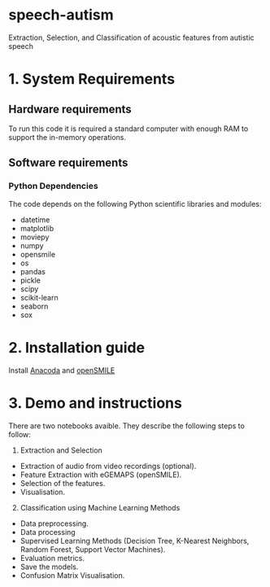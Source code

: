 # speech-autism
Extraction, Selection, and Classification of acoustic features from autistic speech

# 1. System Requirements
## Hardware requirements
To run this code it is required a standard computer with enough RAM to support the in-memory operations.
## Software requirements
### Python Dependencies
The code depends on the following Python scientific libraries and modules:

- datetime
- matplotlib
- moviepy
- numpy
- opensmile
- os
- pandas
- pickle
- scipy
- scikit-learn
- seaborn
- sox
  
# 2. Installation guide
Install [Anacoda](https://docs.anaconda.com/anaconda/install/) and [openSMILE](https://github.com/audeering/opensmile-python)

# 3. Demo and instructions
There are two notebooks avaible. They describe the following steps to follow:
1. Extraction and Selection
- Extraction of audio from video recordings (optional).
- Feature Extraction with eGEMAPS (openSMILE).
- Selection of the features.
- Visualisation.
2. Classification using Machine Learning Methods
- Data preprocessing.
- Data processing
- Supervised Learning Methods (Decision Tree, K-Nearest Neighbors, Random Forest, Support Vector Machines).
- Evaluation metrics.
- Save the models.
- Confusion Matrix Visualisation.
   
